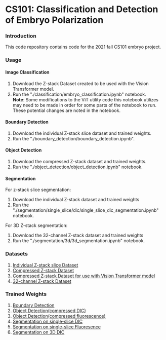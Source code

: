 # CS101: Classification and Detection of Embryo Polarization
### Introduction
This code repository contains code for the 2021 fall CS101 embryo project.



### Usage
#### Image Classification
1. Download the Z-stack Dataset created to be used with the Vision Transformer model.
2. Run the "./classification/embryo_classification.ipynb" notebook. \
 **Note**: Some modifications to the ViT utility code this notebook utilizes may need to be made in order for some parts of the notebook to run. These potential changes are noted in the notebook.

#### Boundary Detection
1. Download the individual Z-stack slice dataset and trained weights.
2. Run the "./boundary_detection/boundary_detection.ipynb".

#### Object Detection
1. Download the compressed Z-stack dataset and trained weights.
2. Run the "./object_detection/object_detection.ipynb" notebook.

#### Segmentation
For z-stack slice segmentation:
1. Download the individual Z-stack dataset and trained weights
2. Run the "./segmentation/single_slice/dic/single_slice_dic_segmentation.ipynb" notebook.

For 3D Z-stack segmentation:
1. Download the 32-channel Z-stack dataset and trained weights
2. Run the "./segmentation/3d/3d_segmentation.ipynb" notebook.


### Datasets
1. [Individual Z-stack slice Dataset](https://drive.google.com/file/d/1jreUNIDvlbYAdH1_KjD8Y351ef2gqhfK/view?usp=sharing)
2. [Compressed Z-stack Dataset](https://drive.google.com/file/d/16JBoZ8piIcysOjgbbKOf1IW7tnnKEq2h/view?usp=sharing)
3. [Compressed Z-stack Dataset for use with Vision Transformer model](https://drive.google.com/file/d/1HuyJOEOhkXC8LmyGaBi3jjaUWWlshLZB/view?usp=sharing)
4. [32-channel Z-stack Dataset](https://drive.google.com/file/d/1laYvevrZK6duS5tR9IaSfeljOf8QE1oc/view?usp=sharing)


### Trained Weights
1. [Boundary Detection](https://drive.google.com/file/d/1bxuOCC1MtYNJyRb03QqftIafGOMArEHb/view?usp=sharing)
2. [Object Detection(compressed DIC)](https://drive.google.com/file/d/1B_knaMJ5pWx6WSwICc913PmQRpV1r8hz/view?usp=sharing)
3. [Object Detection(compressed fluorescence)](https://drive.google.com/file/d/10MnrDE7oYHhEA4RLaaSm0X64f0qOVQi1/view?usp=sharing)
4. [Segmentation on single-slice DIC](https://drive.google.com/file/d/1--PeQy3X3h3fQbM_eXjil9OUREXS4ZqQ/view?usp=sharing)
5. [Segmentation on single-slice Fluoresence](https://drive.google.com/file/d/1-Zj8FGxq3J7Cgwto2TMIopxf6faj4pom/view?usp=sharing)
6. [Segmentation on 3D DIC](https://drive.google.com/file/d/1-s3ZtMteQN720_FDZOqxbodKs1u9zMMQ/view?usp=sharing)
